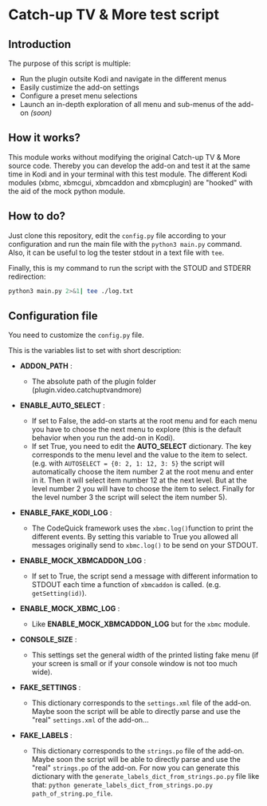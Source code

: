 # Catch-up TV & More test script

## Introduction

The purpose of this script is multiple:

* Run the plugin outsite Kodi and navigate in the different menus
* Easily custimize the add-on settings
* Configure a preset menu selections
* Launch an in-depth exploration of all menu and sub-menus of the add-on *(soon)*


## How it works?

This module works without modifying the original Catch-up TV & More source code. Thereby you can develop the add-on and test it at the same time in Kodi and in your terminal with this test module.
The different Kodi modules (xbmc, xbmcgui, xbmcaddon and xbmcplugin) are "hooked" with the aid of the mock python module.

## How to do?

Just clone this repository, edit the `config.py` file according to your configuration and run the main file with the `python3 main.py` command.
Also, it can be useful to log the tester stdout in a text file with `tee`.

Finally, this is my command to run the script with the STOUD and STDERR redirection:

```bash
python3 main.py 2>&1| tee ./log.txt
```

## Configuration file

You need to customize the `config.py` file.

This is the variables list to set with  short description:

* **ADDON_PATH** :
    * The absolute path of the plugin folder (plugin.video.catchuptvandmore)

* **ENABLE_AUTO_SELECT** :
    * If set to False, the add-on starts at the root menu and for each menu you have to choose the next menu to explore (this is the default behavior when you run the add-on in Kodi).
    * If set True, you need to edit the **AUTO_SELECT** dictionary. The key corresponds to the menu level and the value to the item to select. (e.g. with `AUTOSELECT = {0: 2, 1: 12, 3: 5}` the script will automatically choose the item number 2 at the root menu and enter in it. Then it will select item number 12 at the next level. But at the level number 2 you will have to choose the item to select. Finally for the level number 3 the script will select the item number 5).

* **ENABLE_FAKE_KODI_LOG** :
    * The CodeQuick framework uses the `xbmc.log()`function to print the different events. By setting this variable to True you allowed all messages originally send to `xbmc.log()` to be send on your STDOUT.

* **ENABLE_MOCK_XBMCADDON_LOG** :
    * If set to True, the script send a message with different information to STDOUT each time a function of `xbmcaddon` is called. (e.g. `getSetting(id)`).

* **ENABLE_MOCK_XBMC_LOG** :
	* Like **ENABLE_MOCK_XBMCADDON_LOG** but for the `xbmc` module.

* **CONSOLE_SIZE** :
    * This settings set the general width of the printed listing fake menu (if your screen is small or if your console window is not too much wide).

* **FAKE_SETTINGS** :
	* This dictionary corresponds to the `settings.xml` file of the add-on. Maybe soon the script will be able to directly parse and use the "real" `settings.xml` of the add-on...

* **FAKE_LABELS** :
    * This dictionary corresponds to the `strings.po` file of the add-on. Maybe soon the script will be able to directly parse and use the "real" `strings.po` of the add-on. For now you can generate this dictionary with the `generate_labels_dict_from_strings.po.py` file like that: `python generate_labels_dict_from_strings.po.py path_of_string.po_file`.







